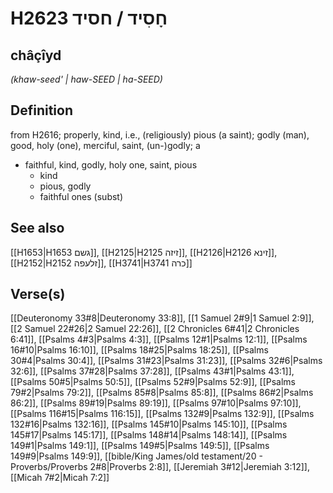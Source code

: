 # H2623 חָסִיד / חסיד

## châçîyd

_(khaw-seed' | haw-SEED | ha-SEED)_

## Definition

from H2616; properly, kind, i.e., (religiously) pious (a saint); godly (man), good, holy (one), merciful, saint, (un-)godly; a

- faithful, kind, godly, holy one, saint, pious
  - kind
  - pious, godly
  - faithful ones (subst)

## See also

[[H1653|H1653 גשם]], [[H2125|H2125 זיזה]], [[H2126|H2126 זינא]], [[H2152|H2152 זלעפה]], [[H3741|H3741 כרה]]

## Verse(s)

[[Deuteronomy 33#8|Deuteronomy 33:8]], [[1 Samuel 2#9|1 Samuel 2:9]], [[2 Samuel 22#26|2 Samuel 22:26]], [[2 Chronicles 6#41|2 Chronicles 6:41]], [[Psalms 4#3|Psalms 4:3]], [[Psalms 12#1|Psalms 12:1]], [[Psalms 16#10|Psalms 16:10]], [[Psalms 18#25|Psalms 18:25]], [[Psalms 30#4|Psalms 30:4]], [[Psalms 31#23|Psalms 31:23]], [[Psalms 32#6|Psalms 32:6]], [[Psalms 37#28|Psalms 37:28]], [[Psalms 43#1|Psalms 43:1]], [[Psalms 50#5|Psalms 50:5]], [[Psalms 52#9|Psalms 52:9]], [[Psalms 79#2|Psalms 79:2]], [[Psalms 85#8|Psalms 85:8]], [[Psalms 86#2|Psalms 86:2]], [[Psalms 89#19|Psalms 89:19]], [[Psalms 97#10|Psalms 97:10]], [[Psalms 116#15|Psalms 116:15]], [[Psalms 132#9|Psalms 132:9]], [[Psalms 132#16|Psalms 132:16]], [[Psalms 145#10|Psalms 145:10]], [[Psalms 145#17|Psalms 145:17]], [[Psalms 148#14|Psalms 148:14]], [[Psalms 149#1|Psalms 149:1]], [[Psalms 149#5|Psalms 149:5]], [[Psalms 149#9|Psalms 149:9]], [[bible/King James/old testament/20 - Proverbs/Proverbs 2#8|Proverbs 2:8]], [[Jeremiah 3#12|Jeremiah 3:12]], [[Micah 7#2|Micah 7:2]]
